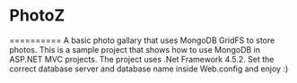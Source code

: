 # PhotoZ
==========
A basic photo gallary that uses MongoDB GridFS to store photos.
This is a sample project that shows how to use MongoDB in ASP.NET MVC projects.
The project uses .Net Framework 4.5.2. Set the correct database server and database name inside Web.config and enjoy :)